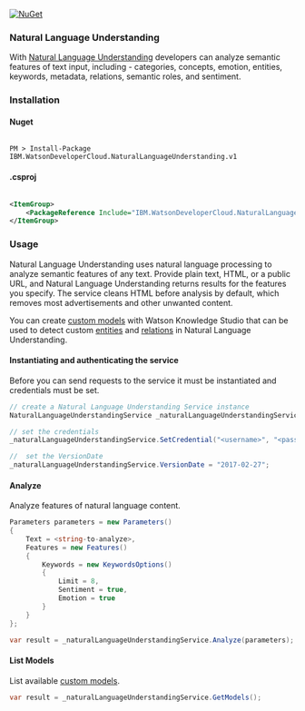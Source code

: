[![NuGet](https://img.shields.io/badge/nuget-v2.3.0-green.svg?style=flat)](https://www.nuget.org/packages/IBM.WatsonDeveloperCloud.NaturalLanguageUnderstanding.v1/)

### Natural Language Understanding
With [Natural Language Understanding][natural_language_understanding] developers can analyze semantic features of text input, including - categories, concepts, emotion, entities, keywords, metadata, relations, semantic roles, and sentiment.

### Installation
#### Nuget
```

PM > Install-Package IBM.WatsonDeveloperCloud.NaturalLanguageUnderstanding.v1

```
#### .csproj
```xml

<ItemGroup>
    <PackageReference Include="IBM.WatsonDeveloperCloud.NaturalLanguageUnderstanding.v1" Version="2.3.0" />
</ItemGroup>

```
### Usage
Natural Language Understanding uses natural language processing to analyze semantic features of any text. Provide plain text, HTML, or a public URL, and Natural Language Understanding returns results for the features you specify. The service cleans HTML before analysis by default, which removes most advertisements and other unwanted content.

You can create [custom models][custom_models] with Watson Knowledge Studio that can be used to detect custom [entities][entities] and [relations][relations] in Natural Language Understanding.

#### Instantiating and authenticating the service
Before you can send requests to the service it must be instantiated and credentials must be set.
```cs
// create a Natural Language Understanding Service instance
NaturalLanguageUnderstandingService _naturalLanguageUnderstandingService = new NaturalLanguageUnderstandingService();

// set the credentials
_naturalLanguageUnderstandingService.SetCredential("<username>", "<password>");

//  set the VersionDate
_naturalLanguageUnderstandingService.VersionDate = "2017-02-27";
```

#### Analyze
Analyze features of natural language content.
```cs
Parameters parameters = new Parameters()
{
    Text = <string-to-analyze>,
    Features = new Features()
    {
        Keywords = new KeywordsOptions()
        {
            Limit = 8,
            Sentiment = true,
            Emotion = true
        }
    }
};

var result = _naturalLanguageUnderstandingService.Analyze(parameters);
```

#### List Models
List available [custom models][custom_models].
```cs
var result = _naturalLanguageUnderstandingService.GetModels();
```

[natural_language_understanding]: https://console.bluemix.net/docs/services/natural-language-understanding/index.html
[custom_models]: https://console.bluemix.net/docs/services/natural-language-understanding/customizing.html
[entities]: https://www.ibm.com/watson/developercloud/natural-language-understanding/api/v1/#entities
[relations]: https://www.ibm.com/watson/developercloud/natural-language-understanding/api/v1/#relations
